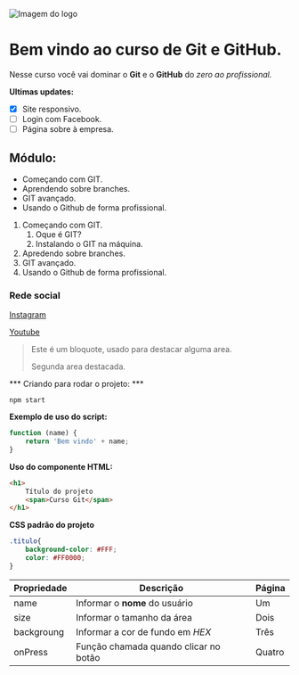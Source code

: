 ![Imagem do logo](https://hermes.dio.me/articles/cover/d2489f96-d56f-4b82-bc7f-84fbc9fb1368.jpg)

# Bem vindo ao curso de Git e GitHub.
Nesse curso você vai dominar o **Git** e o **GitHub** do _zero ao profissional._

**Ultimas updates:**
- [x] Site responsivo.
- [ ] Login com Facebook.
- [ ] Página sobre à empresa.

## Módulo:
* Começando com GIT.
* Aprendendo sobre branches.
* GIT avançado.
* Usando o Github de forma profissional.

1. Começando com GIT.
    1. Oque é GIT?
    2. Instalando o GIT na máquina. 
2. Apredendo sobre branches.
3. GIT avançado.
4. Usando o Github de forma profissional.

### Rede social 
[Instagram](https://instagram.com/sijeitoprogramador)

[Youtube](https://youtube.com/c/sujeitoprogramador)

>Este é um bloquote, usado para destacar alguma area.
>
>Segunda area destacada.


*** Criando para rodar o projeto: ***

```
npm start
```

**Exemplo de uso do script:**
```js
function (name) {
    return 'Bem vindo' + name;
}
```


**Uso do componente HTML:**
```HTML
<h1>
    Título do projeto
    <span>Curso Git</span>
</h1>
```

**CSS padrão do projeto**
```CSS
.titulo{
    background-color: #FFF;
    color: #FF0000;
}
```

Propriedade | Descrição | Página
----------- | --------- | ------
name | Informar o **nome** do usuário | Um
size | Informar o tamanho da área | Dois
backgroung | Informar a cor de fundo em _HEX_ | Três
onPress | Função chamada quando clicar no botão | Quatro


